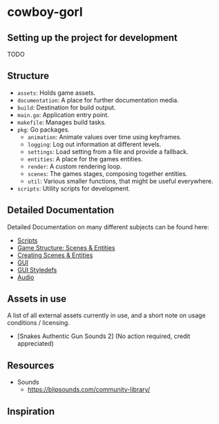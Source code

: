<!-- LTeX: language=en-US -->
# cowboy-gorl
## Setting up the project for development
TODO

## Structure
- `assets`: Holds game assets.
- `documentation`: A place for further documentation media.
- `build`: Destination for build output.
- `main.go`: Application entry point.
- `makefile`: Manages build tasks.
- `pkg`: Go packages.
    - `animation`: Animate values over time using keyframes.
    - `logging`: Log out information at different levels.
    - `settings`: Load setting from a file and provide a fallback.
    - `entities`: A place for the games entities.
    - `render`: A custom rendering loop.
    - `scenes`: The games stages, composing together entities.
    - `util`: Various smaller functions, that might be useful everywhere.
- `scripts`: Utility scripts for development.

## Detailed Documentation

Detailed Documentation on many different subjects can be found here:
- [Scripts](/documentation/scripts.md)
- [Game Structure: Scenes & Entities](/documentation/scenes-and-entities.md)
- [Creating Scenes & Entities](/documentation/creating-scenes-and-entities.md)
- [GUI](/documentation/gui.md)
- [GUI Styledefs](/documentation/gui-styledef.md)
- [Audio](/documentation/audio.md)

## Assets in use
A list of all external assets currently in use, and a short note on usage conditions / licensing.

- [Snakes Authentic Gun Sounds 2] (No action required, credit appreciated)

## Resources
- Sounds
    - https://blipsounds.com/community-library/

## Inspiration
